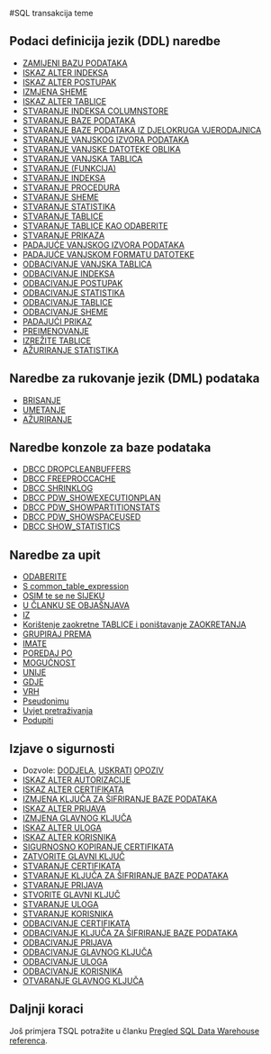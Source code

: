 <properties
   pageTitle="Referenca za SQL Transact u skladištu podataka – SQL | Microsoft Azure"
   description="Veze na referentne sadržaje za teme u Transact-SQL koristi SQL Data Warehouse."
   services="sql-data-warehouse"
   documentationCenter="NA"
   authors="barbkess"
   manager="barbkess"
   editor=""/>

<tags
   ms.service="sql-data-warehouse"
   ms.devlang="NA"
   ms.topic="article"
   ms.tgt_pltfrm="NA"
   ms.workload="data-services"
   ms.date="08/22/2016"
   ms.author="barbkess;sonyama"/>

#<a name="transact-sql-topics"></a>SQL transakcija teme

## <a name="data-definition-language-ddl-statements"></a>Podaci definicija jezik (DDL) naredbe

- [ZAMIJENI BAZU PODATAKA](https://msdn.microsoft.com/library/mt204042.aspx)
- [ISKAZ ALTER INDEKSA](https://msdn.microsoft.com/library/ms188388.aspx)
- [ISKAZ ALTER POSTUPAK](https://msdn.microsoft.com/library/ms189762.aspx)
- [IZMJENA SHEME](https://msdn.microsoft.com/library/ms173423.aspx)
- [ISKAZ ALTER TABLICE](https://msdn.microsoft.com/library/ms190273.aspx)
- [STVARANJE INDEKSA COLUMNSTORE](https://msdn.microsoft.com/library/gg492153.aspx)
- [STVARANJE BAZE PODATAKA](https://msdn.microsoft.com/library/mt204021.aspx)
- [STVARANJE BAZE PODATAKA IZ DJELOKRUGA VJERODAJNICA](https://msdn.microsoft.com/library/mt270260.aspx)
- [STVARANJE VANJSKOG IZVORA PODATAKA](https://msdn.microsoft.com/library/dn935022.aspx)
- [STVARANJE VANJSKE DATOTEKE OBLIKA](https://msdn.microsoft.com/library/dn935026.aspx)
- [STVARANJE VANJSKA TABLICA](https://msdn.microsoft.com/library/dn935021.aspx)
- [STVARANJE (FUNKCIJA)](https://msdn.microsoft.com/library/mt203952.aspx)
- [STVARANJE INDEKSA](https://msdn.microsoft.com/library/ms188783.aspx)
- [STVARANJE PROCEDURA](https://msdn.microsoft.com/library/ms187926.aspx)
- [STVARANJE SHEME](https://msdn.microsoft.com/library/ms189462.aspx)
- [STVARANJE STATISTIKA](https://msdn.microsoft.com/library/ms188038.aspx)
- [STVARANJE TABLICE](https://msdn.microsoft.com/library/mt203953.aspx)
- [STVARANJE TABLICE KAO ODABERITE](https://msdn.microsoft.com/library/mt204041.aspx)
- [STVARANJE PRIKAZA](https://msdn.microsoft.com/library/ms187956.aspx)
- [PADAJUĆE VANJSKOG IZVORA PODATAKA](https://msdn.microsoft.com/library/mt146367.aspx)
- [PADAJUĆE VANJSKOM FORMATU DATOTEKE](https://msdn.microsoft.com/library/mt146379.aspx)
- [ODBACIVANJE VANJSKA TABLICA](https://msdn.microsoft.com/library/mt130698.aspx)
- [ODBACIVANJE INDEKSA](https://msdn.microsoft.com/library/ms176118.aspx)
- [ODBACIVANJE POSTUPAK](https://msdn.microsoft.com/library/ms174969.aspx)
- [ODBACIVANJE STATISTIKA](https://msdn.microsoft.com/library/ms175075.aspx)
- [ODBACIVANJE TABLICE](https://msdn.microsoft.com/library/ms173790.aspx)
- [ODBACIVANJE SHEME](https://msdn.microsoft.com/library/ms186751.aspx)
- [PADAJUĆI PRIKAZ](https://msdn.microsoft.com/library/ms173492.aspx)
- [PREIMENOVANJE](https://msdn.microsoft.com/library/mt631611.aspx)
- [IZREŽITE TABLICE](https://msdn.microsoft.com/library/ms177570.aspx)
- [AŽURIRANJE STATISTIKA](https://msdn.microsoft.com/library/ms187348.aspx)

## <a name="data-manipulation-language-dml-statements"></a>Naredbe za rukovanje jezik (DML) podataka

- [BRISANJE](https://msdn.microsoft.com/library/ms189835.aspx)
- [UMETANJE](https://msdn.microsoft.com/library/ms174335.aspx)
- [AŽURIRANJE](https://msdn.microsoft.com/library/ms177523.aspx)

## <a name="database-console-commands"></a>Naredbe konzole za baze podataka

- [DBCC DROPCLEANBUFFERS](https://msdn.microsoft.com/library/ms187762.aspx)
- [DBCC FREEPROCCACHE](https://msdn.microsoft.com/library/mt204018.aspx)
- [DBCC SHRINKLOG](https://msdn.microsoft.com/library/mt204020.aspx)
- [DBCC PDW_SHOWEXECUTIONPLAN](https://msdn.microsoft.com/library/mt204017.aspx)
- [DBCC PDW_SHOWPARTITIONSTATS](https://msdn.microsoft.com/library/mt204013.aspx)
- [DBCC PDW_SHOWSPACEUSED](https://msdn.microsoft.com/library/mt204028.aspx)
- [DBCC SHOW_STATISTICS](https://msdn.microsoft.com/library/mt204043.aspx)

## <a name="query-statements"></a>Naredbe za upit

- [ODABERITE](https://msdn.microsoft.com/library/ms189499.aspx)
- [S common_table_expression](https://msdn.microsoft.com/library/ms175972.aspx)
- [OSIM te se ne SIJEKU](https://msdn.microsoft.com/library/ms188055.aspx)
- [U ČLANKU SE OBJAŠNJAVA](https://msdn.microsoft.com/library/mt631615.aspx)
- [IZ](https://msdn.microsoft.com/library/ms177634.aspx)
- [Korištenje zaokretne TABLICE i poništavanje ZAOKRETANJA](https://msdn.microsoft.com/library/ms177410.aspx)
- [GRUPIRAJ PREMA](https://msdn.microsoft.com/library/ms177673.aspx)
- [IMATE](https://msdn.microsoft.com/library/ms180199.aspx)
- [POREDAJ PO](https://msdn.microsoft.com/library/ms188385.aspx)
- [MOGUĆNOST](https://msdn.microsoft.com/library/ms190322.aspx)
- [UNIJE](https://msdn.microsoft.com/library/ms180026.aspx)
- [GDJE](https://msdn.microsoft.com/library/ms188047.aspx)
- [VRH](https://msdn.microsoft.com/library/ms189463.aspx)
- [Pseudonimu](https://msdn.microsoft.com/library/mt631614.aspx)
- [Uvjet pretraživanja](https://msdn.microsoft.com/library/ms173545.aspx)
- [Podupiti](https://msdn.microsoft.com/library/mt631613.aspx)

## <a name="security-statements"></a>Izjave o sigurnosti

- Dozvole: [DODJELA](https://msdn.microsoft.com/library/ms187965.aspx), [USKRATI](https://msdn.microsoft.com/library/ms188338.aspx) [OPOZIV](https://msdn.microsoft.com/library/ms187728.aspx)
- [ISKAZ ALTER AUTORIZACIJE](https://msdn.microsoft.com/library/ms187359.aspx)
- [ISKAZ ALTER CERTIFIKATA](https://msdn.microsoft.com/library/ms189511.aspx)
- [IZMJENA KLJUČA ZA ŠIFRIRANJE BAZE PODATAKA](https://msdn.microsoft.com/library/bb630389.aspx)
- [ISKAZ ALTER PRIJAVA](https://msdn.microsoft.com/library/ms189828.aspx)
- [IZMJENA GLAVNOG KLJUČA](https://msdn.microsoft.com/library/ms186937.aspx)
- [ISKAZ ALTER ULOGA](https://msdn.microsoft.com/library/ms189775.aspx)
- [ISKAZ ALTER KORISNIKA](https://msdn.microsoft.com/library/ms176060.aspx)
- [SIGURNOSNO KOPIRANJE CERTIFIKATA](https://msdn.microsoft.com/library/ms178578.aspx)
- [ZATVORITE GLAVNI KLJUČ](https://msdn.microsoft.com/library/ms188387.aspx)
- [STVARANJE CERTIFIKATA](https://msdn.microsoft.com/library/ms187798.aspx)
- [STVARANJE KLJUČA ZA ŠIFRIRANJE BAZE PODATAKA](https://msdn.microsoft.com/library/bb677241.aspx)
- [STVARANJE PRIJAVA](https://msdn.microsoft.com/library/ms189751.aspx)
- [STVORITE GLAVNI KLJUČ](https://msdn.microsoft.com/library/ms174382.aspx)
- [STVARANJE ULOGA](https://msdn.microsoft.com/library/ms187936.aspx)
- [STVARANJE KORISNIKA](https://msdn.microsoft.com/library/ms173463.aspx)
- [ODBACIVANJE CERTIFIKATA](https://msdn.microsoft.com/library/ms179906.aspx)
- [ODBACIVANJE KLJUČA ZA ŠIFRIRANJE BAZE PODATAKA](https://msdn.microsoft.com/library/bb630256.aspx)
- [ODBACIVANJE PRIJAVA](https://msdn.microsoft.com/library/ms188012.aspx)
- [ODBACIVANJE GLAVNOG KLJUČA](https://msdn.microsoft.com/library/ms180071.aspx)
- [ODBACIVANJE ULOGA](https://msdn.microsoft.com/library/ms174988.aspx)
- [ODBACIVANJE KORISNIKA](https://msdn.microsoft.com/library/ms189438.aspx)
- [OTVARANJE GLAVNOG KLJUČA](https://msdn.microsoft.com/library/ms174433.aspx)


## <a name="next-steps"></a>Daljnji koraci
Još primjera TSQL potražite u članku [Pregled SQL Data Warehouse referenca][].

<!--Image references-->

<!--Article references-->
[Pregled SQL Data Warehouse referenca]: sql-data-warehouse-overview-reference.md

<!--MSDN references-->


<!--Other Web references-->
